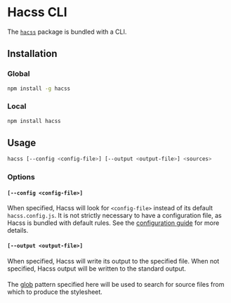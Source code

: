 # Hacss CLI

The [`hacss`](http://npmjs.com/package/hacss) package is bundled with a CLI.

## Installation

### Global
```bash
npm install -g hacss
```
### Local
```bash
npm install hacss
```

## Usage
```bash
hacss [--config <config-file>] [--output <output-file>] <sources>
```

### Options

#### ```[--config <config-file>]```
When specified, Hacss will look for `<config-file>` instead of its default
`hacss.config.js`. It is not strictly necessary to have a configuration file, as
Hacss is bundled with default rules. See the [configuration guide](config.md)
for more details.

#### ```[--output <output-file>]```
When specified, Hacss will write its output to the specified file. When not
specified, Hacss output will be written to the standard output.

#### <sources>
The [glob](https://www.npmjs.com/package/glob) pattern specified here will be used to search for source files from
which to produce the stylesheet.
